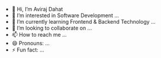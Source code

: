 - 👋 Hi, I’m Aviraj Dahat 
- 👀 I’m interested in Software Development ...
- 🌱 I’m currently learning Frontend & Backend Technology ...
- 💞️ I’m looking to collaborate on ...
- 📫 How to reach me ...
- 😄 Pronouns: ...
- ⚡ Fun fact: ...

<!---
aviraj-358/aviraj-358 is a ✨ special ✨ repository because its `README.md` (this file) appears on your GitHub profile.
You can click the Preview link to take a look at your changes.
--->

